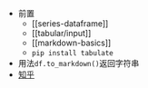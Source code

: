 - 前置
  - [[series-dataframe]]
  - [[tabular/input]]
  - [[markdown-basics]]
  - `pip install tabulate`
- 用法`df.to_markdown()`返回字符串
- [知乎](https://zhuanlan.zhihu.com/p/114041168)